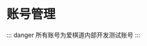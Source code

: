 # 账号管理

::: danger
所有账号为爱棋道内部开发测试账号
:::
<!-- ## 爱棋道家长中心

- 账号:249162590@qq.com
- 密码:xl40676070

## 爱棋道启蒙小程序

- 正式版本
    - 账号:1706874565@qq.com
    - 密码:iqidao111111
- 商用测试版本
    - 账号:1731347761@qq.com
    - 密码:iqidao123

## 图片上传地址

- 阿里云oss(类cdn)服务管理
    - 网址:[http://www.net.cn/](http://www.net.cn/)
    - 账号:ywszmj678@126.com
    - 密码:1940yws815 -->
    